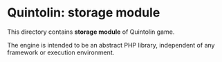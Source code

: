 # Quintolin: storage module

This directory contains **storage module** of Quintolin game.

The engine is intended to be an abstract PHP library,
independent of any framework or execution environment.
